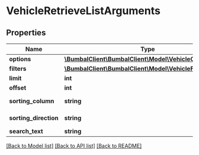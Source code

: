 # VehicleRetrieveListArguments

## Properties
Name | Type | Description | Notes
------------ | ------------- | ------------- | -------------
**options** | [**\BumbalClient\BumbalClient\Model\VehicleOptionsModel**](VehicleOptionsModel.md) |  | [optional] 
**filters** | [**\BumbalClient\BumbalClient\Model\VehicleFiltersModel**](VehicleFiltersModel.md) |  | [optional] 
**limit** | **int** |  | [optional] 
**offset** | **int** |  | [optional] 
**sorting_column** | **string** | Sorting Column | [optional] 
**sorting_direction** | **string** | Sorting Direction | [optional] 
**search_text** | **string** |  | [optional] 

[[Back to Model list]](../README.md#documentation-for-models) [[Back to API list]](../README.md#documentation-for-api-endpoints) [[Back to README]](../README.md)


